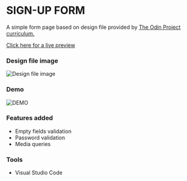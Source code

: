 # SIGN-UP FORM

A simple form page based on design file provided by [The Odin Project curriculum.](https://www.theodinproject.com/paths/full-stack-javascript/courses/intermediate-html-and-css/lessons/sign-up-form)

[Click here for a live preview](https://venkasri.github.io/Sign-up-Form/)

### Design file image
![Design file image](https://i.imgur.com/RrskYfo.png)


### Demo
![DEMO](https://i.imgur.com/gSNR46I.gif)



### Features added
- Empty fields validation 
- Password validation 
- Media queries 

### Tools
- Visual Studio Code

